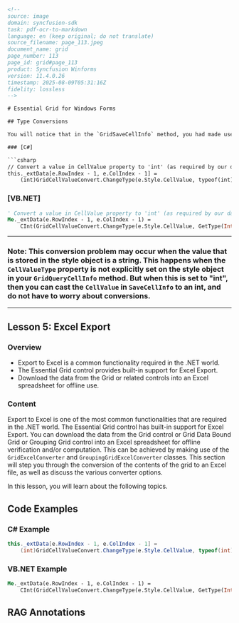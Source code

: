 ```html
<!--
source: image
domain: syncfusion-sdk
task: pdf-ocr-to-markdown
language: en (keep original; do not translate)
source_filename: page_113.jpeg
document_name: grid
page_number: 113
page_id: grid#page_113
product: Syncfusion Winforms
version: 11.4.0.26
timestamp: 2025-08-09T05:31:16Z
fidelity: lossless
-->

# Essential Grid for Windows Forms

## Type Conversions

You will notice that in the `GridSaveCellInfo` method, you had made use of the `int.Parse` method to convert the string value in the `GridStyleInfo` object to the integer you needed for the external data source. You can instead make use of the more general `Convert` class provided by Essential Grid, to handle conversions between various data types. This class, for example, can convert the value in a `CellValue` property to a `DateTime` object, or to a `Color` object, depending upon the need. The following code example illustrates how to use this Convert class.

### [C#]

```csharp
// Convert a value in CellValue property to 'int' (as required by our data source) by using Convert class.
this._extData[e.RowIndex - 1, e.ColIndex - 1] =
    (int)GridCellValueConvert.ChangeType(e.Style.CellValue, typeof(int), null);
```

### [VB.NET]

```vb
' Convert a value in CellValue property to 'int' (as required by our data source) by using Convert class.
Me._extData(e.RowIndex - 1, e.ColIndex - 1) =
    CInt(GridCellValueConvert.ChangeType(e.Style.CellValue, GetType(Integer), Nothing))
```

---

### Note: This conversion problem may occur when the value that is stored in the style object is a string. This happens when the `CellValueType` property is not explicitly set on the style object in your `GridQueryCellInfo` method. But when this is set to "int", then you can cast the `CellValue` in `SaveCellInfo` to an int, and do not have to worry about conversions.

---

## Lesson 5: Excel Export

### Overview
- Export to Excel is a common functionality required in the .NET world.
- The Essential Grid control provides built-in support for Excel Export.
- Download the data from the Grid or related controls into an Excel spreadsheet for offline use.

### Content

Export to Excel is one of the most common functionalities that are required in the .NET world. The Essential Grid control has built-in support for Excel Export. You can download the data from the Grid control or Grid Data Bound Grid or Grouping Grid control into an Excel spreadsheet for offline verification and/or computation. This can be achieved by making use of the `GridExcelConverter` and `GroupingGridExcelConverter` classes. This section will step you through the conversion of the contents of the grid to an Excel file, as well as discuss the various converter options.

In this lesson, you will learn about the following topics.

## Code Examples

### C# Example

```csharp
this._extData[e.RowIndex - 1, e.ColIndex - 1] =
    (int)GridCellValueConvert.ChangeType(e.Style.CellValue, typeof(int), null);
```

### VB.NET Example

```vb
Me._extData(e.RowIndex - 1, e.ColIndex - 1) =
    CInt(GridCellValueConvert.ChangeType(e.Style.CellValue, GetType(Integer), Nothing))
```

## RAG Annotations
<!-- tags: [Syncfusion Winforms, Grid, Excel Export, Data Conversion, Converter, GridExcelConverter, GroupingGridExcelConverter] 
keywords: [GridView Export, Grid Data Export, Grid Export to Excel, Excel Conversion, Type Conversion, CellValue, GridQueryCellInfo, GridSaveCellInfo] -->
```

